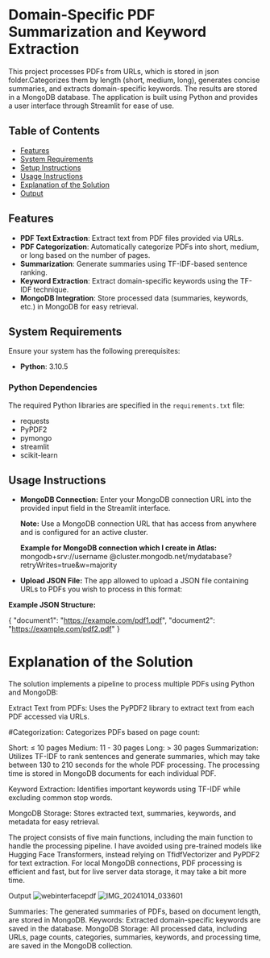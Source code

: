 # Domain-Specific PDF Summarization and Keyword Extraction
This project processes PDFs from URLs, which is stored in json folder.Categorizes them by length (short, medium, long), generates concise summaries, and extracts domain-specific keywords. The results are stored in a MongoDB database. The application is built using Python and provides a user interface through Streamlit for ease of use.

## Table of Contents
- [Features](#features)
- [System Requirements](#system-requirements)
- [Setup Instructions](#setup-instructions)
- [Usage Instructions](#usage-instructions)
- [Explanation of the Solution](#explanation-of-the-solution)
- [Output](#output)


## Features
- **PDF Text Extraction**: Extract text from PDF files provided via URLs.
- **PDF Categorization**: Automatically categorize PDFs into short, medium, or long based on the number of pages.
- **Summarization**: Generate summaries using TF-IDF-based sentence ranking.
- **Keyword Extraction**: Extract domain-specific keywords using the TF-IDF technique.
- **MongoDB Integration**: Store processed data (summaries, keywords, etc.) in MongoDB for easy retrieval.

## System Requirements
Ensure your system has the following prerequisites:
- **Python**: 3.10.5

### Python Dependencies
The required Python libraries are specified in the `requirements.txt` file:
- requests
- PyPDF2
- pymongo
- streamlit
- scikit-learn
 

## Usage Instructions

- **MongoDB Connection:** Enter your MongoDB connection URL into the provided input field in the Streamlit interface.

  **Note:** Use a MongoDB connection URL that has access from anywhere and is configured for an active cluster.

  **Example for MongoDB connection which I create in Atlas:**
  mongodb+srv://username
@cluster.mongodb.net/mydatabase?retryWrites=true&w=majority
  
- **Upload JSON File:** The app allowed  to upload a JSON file containing URLs to PDFs you wish to process in this format:

**Example JSON Structure:**

{
  "document1": "https://example.com/pdf1.pdf",
  "document2": "https://example.com/pdf2.pdf"
}


# Explanation of the Solution
The solution implements a pipeline to process multiple PDFs using Python and MongoDB:

Extract Text from PDFs: Uses the PyPDF2 library to extract text from each PDF accessed via URLs.

#Categorization: Categorizes PDFs based on page count:

Short: ≤ 10 pages
Medium: 11 - 30 pages
Long: > 30 pages
Summarization: Utilizes TF-IDF to rank sentences and generate summaries, which may take between 130 to 210 seconds for the whole PDF processing. The processing time is stored in MongoDB documents for each individual PDF.

Keyword Extraction: Identifies important keywords using TF-IDF while excluding common stop words.

MongoDB Storage: Stores extracted text, summaries, keywords, and metadata for easy retrieval.

The project consists of five main functions, including the main function to handle the processing pipeline. I have avoided using pre-trained models like Hugging Face Transformers, instead relying on TfidfVectorizer and PyPDF2 for text extraction. For local MongoDB connections, PDF processing is efficient and fast, but for live server data storage, it may take a bit more time.

Output
![webinterfacepdf](https://github.com/user-attachments/assets/0783d0cd-d670-4c76-af1a-89de1cf1c649)
![IMG_20241014_033601](https://github.com/user-attachments/assets/47915c09-c1d3-4139-b1a6-0e5f3adc8a89)

Summaries: The generated summaries of PDFs, based on document length, are stored in MongoDB.
Keywords: Extracted domain-specific keywords are saved in the database.
MongoDB Storage: All processed data, including URLs, page counts, categories, summaries, keywords, and processing time, are saved in the MongoDB collection.

